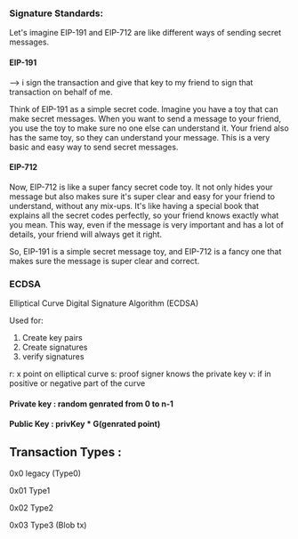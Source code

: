 ### Signature Standards:
Let's imagine EIP-191 and EIP-712 are like different ways of sending secret messages.

#### EIP-191
--> i sign the transaction and give that key to my friend to sign that transaction on behalf of me.

Think of EIP-191 as a simple secret code. Imagine you have a toy that can make secret messages. When you want to send a message to your friend, you use the toy to make sure no one else can understand it. Your friend also has the same toy, so they can understand your message. This is a very basic and easy way to send secret messages.

#### EIP-712

Now, EIP-712 is like a super fancy secret code toy. It not only hides your message but also makes sure it's super clear and easy for your friend to understand, without any mix-ups. It's like having a special book that explains all the secret codes perfectly, so your friend knows exactly what you mean. This way, even if the message is very important and has a lot of details, your friend will always get it right.

So, EIP-191 is a simple secret message toy, and EIP-712 is a fancy one that makes sure the message is super clear and correct.

### ECDSA 

Elliptical Curve Digital Signature Algorithm (ECDSA)

Used for:
1. Create key pairs
2. Create signatures
3. verify signatures


r: x point on elliptical curve
s: proof signer knows the private key
v: if in positive or negative part of the curve

#### Private key : random genrated from 0 to n-1


#### Public Key : privKey * G(genrated point)


## Transaction Types :

0x0 legacy (Type0)

0x01 Type1

0x02 Type2

0x03 Type3 (Blob tx)